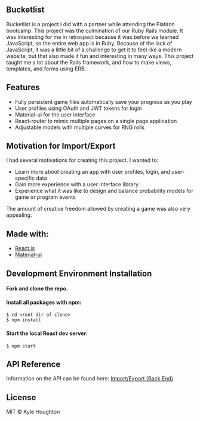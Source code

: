 
## Bucketlist
Bucketlist is a project I did with a partner while attending the Flatiron bootcamp. This project was the culmination of our Ruby Rails module. It was interesting for me in retrospect because it was before we learned JavaScript, so the entire web app is in Ruby. Because of the lack of JavaScript, it was a little bit of a challenge to get it to feel like a modern website, but that also made it fun and interesting in many ways. This project taught me a lot about the Rails framework, and how to make views, templates, and forms using ERB.

## Features
- Fully persistent game files automatically save your progress as you play
- User profiles using OAuth and JWT tokens for login
- Material-ui for the user interface
- React-router to mimic multiple pages on a single page application
- Adjustable models with multiple curves for RNG rolls

## Motivation for Import/Export
I had several motivations for creating this project. I wanted to:

- Learn more about creating an app with user profiles, login, and user-specific data
- Gain more experience with a user interface library
- Experience what it was like to design and balance probability models for game or program events

The amount of creative freedom allowed by creating a game was also very appealing.

## Made with:

- [React.js](https://github.com/facebook/create-react-app)
- [Material-ui](https://github.com/mui-org/material-ui)

## Development Environment Installation
#### Fork and clone the repo.

#### Install all packages with npm:
`$ cd <root dir of clone>`  
`$ npm install`

#### Start the local React dev server:
`$ npm start`

## API Reference

Information on the API can be found here: [Import/Export (Back End)](https://github.com/Dusty211/import-export-backend)

## License
MIT © Kyle Houghton
